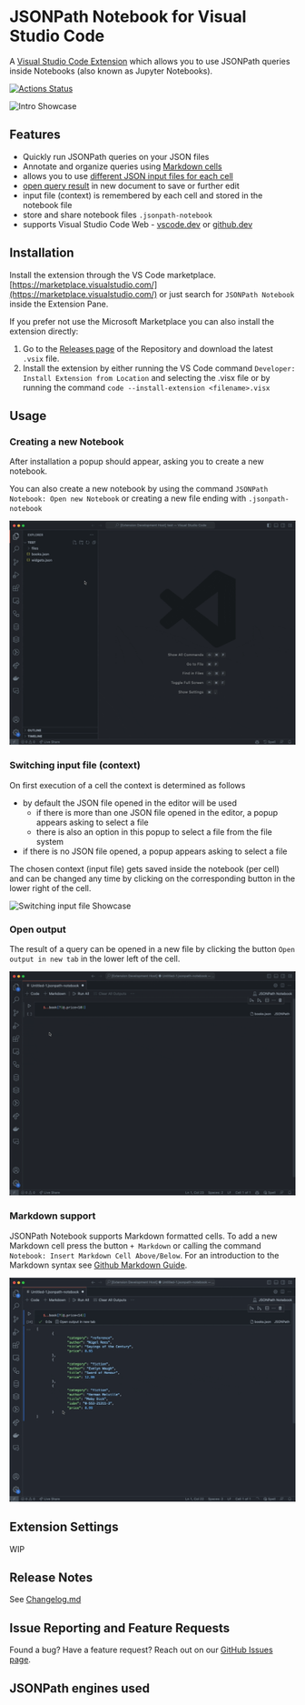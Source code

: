 # JSONPath Notebook for Visual Studio Code
<!-- Run JSONPath queries inside VS Code notebooks (also known as Jupyter Notebooks).  -->

A [Visual Studio Code Extension](https://marketplace.visualstudio.com/) which allows you to use JSONPath queries inside Notebooks (also known as Jupyter Notebooks).

[![Actions Status](https://github.com/mesarth/JSONPath-Notebook/actions/workflows/main.yml/badge.svg)](https://github.com/mesarth/JSONPath-Notebook/actions/workflows/main.yml)

![Intro Showcase](./images/intro.gif)

## Features
- Quickly run JSONPath queries on your JSON files
- Annotate and organize queries using [Markdown cells](#markdown-support)
- allows you to use [different JSON input files for each cell](#switching-input-file-context)
- [open query result](#open-output) in new document to save or further edit
- input file (context) is remembered by each cell and stored in the notebook file
- store and share notebook files `.jsonpath-notebook`
- supports Visual Studio Code Web - [vscode.dev](vscode.dev) or [github.dev](github.dev)


## Installation
Install the extension through the VS Code marketplace. 
[https://marketplace.visualstudio.com/](https://marketplace.visualstudio.com/) or just search for `JSONPath Notebook` inside the Extension Pane.

If you prefer not use the Microsoft Marketplace you can also install the extension directly:
1. Go to the [Releases page](https://github.com/mesarth/JSONPath-Notebook/releases) of the Repository and download the latest `.vsix` file.
2. Install the extension by either running the VS Code command `Developer: Install Extension from Location` and selecting the .visx file or by running the command `code --install-extension <filename>.visx`

## Usage

### Creating a new Notebook
After installation a popup should appear, asking you to create a new notebook.

You can also create a new notebook by using the command `JSONPath Notebook: Open new Notebook` or creating a new file ending with `.jsonpath-notebook`

![Creating a new Notebook Showcase](./images/create-notebook.gif)


### Switching input file (context)
On first execution of a cell the context is determined as follows
- by default the JSON file opened in the editor will be used
  - if there is more than one JSON file opened in the editor, a popup appears asking to select a file
  - there is also an option in this popup to select a file from the file system
- if there is no JSON file opened, a popup appears asking to select a file

The chosen context (input file) gets saved inside the notebook (per cell) and can be changed any time by clicking on the corresponding button in the lower right of the cell.  

![Switching input file Showcase](./images/context.gif)


### Open output
The result of a query can be opened in a new file by clicking the button `Open output in new tab` in the lower left of the cell.

![Open output Showcase](./images/open-output.gif)


### Markdown support
JSONPath Notebook supports Markdown formatted cells. To add a new Markdown cell press the button `+ Markdown` or calling the command `Notebook: Insert Markdown Cell Above/Below`. For an introduction to the Markdown syntax see [Github Markdown Guide](https://docs.github.com/en/get-started/writing-on-github/getting-started-with-writing-and-formatting-on-github/basic-writing-and-formatting-syntax#quoting-code).

![Markdown Showcase](./images/markdown.gif)


## Extension Settings
WIP

## Release Notes
See [Changelog.md](Changelog.md)

## Issue Reporting and Feature Requests
Found a bug? Have a feature request? Reach out on our [GitHub Issues page](https://github.com/mesarth/JSONPath-Notebook/issues).

## JSONPath engines used